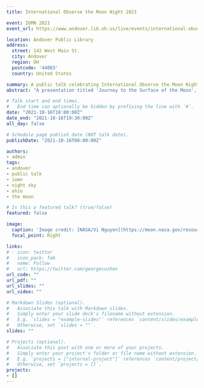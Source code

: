 ```yaml
---
title: International Observe the Moon Night 2021

event: IOMN 2021
event_url: https://www.andover.lib.oh.us/live/events/international-observe-the-moon-night/

location: Andover Public Library
address:
  street: 142 West Main St.
  city: Andover
  region: OH
  postcode: '44003'
  country: United States

summary: A public talk celebrating International Observe the Moon Night 2021!
abstract: "A presentation titled 'Journey to the Surface of the Moon', covering all that the Lunar Reconnaissance Orbiter has taught us will be given. The event also hosts activities for children and, weather permitting, Moon observations with telescopes owned by the community."

# Talk start and end times.
#   End time can optionally be hidden by prefixing the line with `#`.
date: "2021-10-16T18:00:00Z"
date_end: "2021-10-16T19:30:00Z"
all_day: false

# Schedule page publish date (NOT talk date).
publishDate: "2021-10-16T00:00:00Z"

authors: 
- admin
tags: 
- andover
- public talk
- iomn
- night sky
- ohio
- the moon

# Is this a featured talk? (true/false)
featured: false

image:
  caption: 'Image credit: [NASA/Vi Nguyen](https://moon.nasa.gov/resources/416/save-the-date/?site=observe%20the%20moon)'
  focal_point: Right

links:
# - icon: twitter
#   icon_pack: fab
#   name: Follow
#   url: https://twitter.com/georgecushen
url_code: ""
url_pdf: ""
url_slides: ""
url_video: ""

# Markdown Slides (optional).
#   Associate this talk with Markdown slides.
#   Simply enter your slide deck's filename without extension.
#   E.g. `slides = "example-slides"` references `content/slides/example-slides.md`.
#   Otherwise, set `slides = ""`.
slides: ""

# Projects (optional).
#   Associate this post with one or more of your projects.
#   Simply enter your project's folder or file name without extension.
#   E.g. `projects = ["internal-project"]` references `content/project/deep-learning/index.md`.
#   Otherwise, set `projects = []`.
projects:
- []
---
```


<!-- {{% callout note %}}
Click on the **Slides** button above to view the built-in slides feature.
{{% /callout %}}

Slides can be added in a few ways:

- **Create** slides using Wowchemy's [*Slides*](https://wowchemy.com/docs/managing-content/#create-slides) feature and link using `slides` parameter in the front matter of the talk file
- **Upload** an existing slide deck to `static/` and link using `url_slides` parameter in the front matter of the talk file
- **Embed** your slides (e.g. Google Slides) or presentation video on this page using [shortcodes](https://wowchemy.com/docs/writing-markdown-latex/).

Further event details, including [page elements](https://wowchemy.com/docs/writing-markdown-latex/) such as image galleries, can be added to the body of this page. -->
